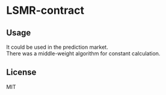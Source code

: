 # LSMR-contract

## Usage
It could be used in the prediction market.    
There was a middle-weight algorithm for constant calculation.

## License
MIT
